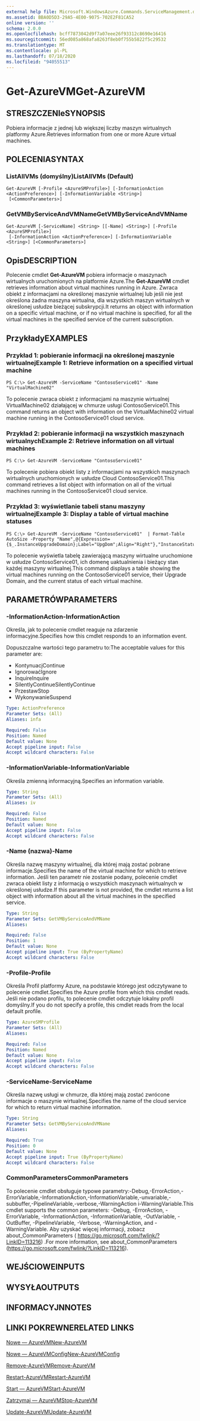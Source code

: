 ```yaml
---
external help file: Microsoft.WindowsAzure.Commands.ServiceManagement.dll-Help.xml
ms.assetid: BBA0D5D3-29A5-4E00-9075-702E2F81CA52
online version: ''
schema: 2.0.0
ms.openlocfilehash: bcff7873042d9f7a07eee26f93312c8690e16416
ms.sourcegitcommit: 56ed085a868afa8263f8eb0f755b5822f5c29532
ms.translationtype: MT
ms.contentlocale: pl-PL
ms.lasthandoff: 07/18/2020
ms.locfileid: "94055513"
---
```

# <span data-ttu-id="ee57c-101">Get-AzureVM</span><span class="sxs-lookup"><span data-stu-id="ee57c-101">Get-AzureVM</span></span>

## <span data-ttu-id="ee57c-102">STRESZCZENIe</span><span class="sxs-lookup"><span data-stu-id="ee57c-102">SYNOPSIS</span></span>
<span data-ttu-id="ee57c-103">Pobiera informacje z jednej lub większej liczby maszyn wirtualnych platformy Azure.</span><span class="sxs-lookup"><span data-stu-id="ee57c-103">Retrieves information from one or more Azure virtual machines.</span></span>

## <span data-ttu-id="ee57c-104">POLECENIA</span><span class="sxs-lookup"><span data-stu-id="ee57c-104">SYNTAX</span></span>

### <span data-ttu-id="ee57c-105">ListAllVMs (domyślny)</span><span class="sxs-lookup"><span data-stu-id="ee57c-105">ListAllVMs (Default)</span></span>
```
Get-AzureVM [-Profile <AzureSMProfile>] [-InformationAction <ActionPreference>] [-InformationVariable <String>]
 [<CommonParameters>]
```

### <span data-ttu-id="ee57c-106">GetVMByServiceAndVMName</span><span class="sxs-lookup"><span data-stu-id="ee57c-106">GetVMByServiceAndVMName</span></span>
```
Get-AzureVM [-ServiceName] <String> [[-Name] <String>] [-Profile <AzureSMProfile>]
 [-InformationAction <ActionPreference>] [-InformationVariable <String>] [<CommonParameters>]
```

## <span data-ttu-id="ee57c-107">Opis</span><span class="sxs-lookup"><span data-stu-id="ee57c-107">DESCRIPTION</span></span>
<span data-ttu-id="ee57c-108">Polecenie cmdlet **Get-AzureVM** pobiera informacje o maszynach wirtualnych uruchomionych na platformie Azure.</span><span class="sxs-lookup"><span data-stu-id="ee57c-108">The **Get-AzureVM** cmdlet retrieves information about virtual machines running in Azure.</span></span>
<span data-ttu-id="ee57c-109">Zwraca obiekt z informacjami na określonej maszynie wirtualnej lub jeśli nie jest określona żadna maszyna wirtualna, dla wszystkich maszyn wirtualnych w określonej usłudze bieżącej subskrypcji.</span><span class="sxs-lookup"><span data-stu-id="ee57c-109">It returns an object with information on a specific virtual machine, or if no virtual machine is specified, for all the virtual machines in the specified service of the current subscription.</span></span>

## <span data-ttu-id="ee57c-110">Przykłady</span><span class="sxs-lookup"><span data-stu-id="ee57c-110">EXAMPLES</span></span>

### <span data-ttu-id="ee57c-111">Przykład 1: pobieranie informacji na określonej maszynie wirtualnej</span><span class="sxs-lookup"><span data-stu-id="ee57c-111">Example 1: Retrieve information on a specified virtual machine</span></span>
```
PS C:\> Get-AzureVM -ServiceName "ContosoService01" -Name "VirtualMachine02"
```

<span data-ttu-id="ee57c-112">To polecenie zwraca obiekt z informacjami na maszynie wirtualnej VirtualMachine02 działającej w chmurze usługi ContosoService01.</span><span class="sxs-lookup"><span data-stu-id="ee57c-112">This command returns an object with information on the VirtualMachine02 virtual machine running in the ContosoService01 cloud service.</span></span>

### <span data-ttu-id="ee57c-113">Przykład 2: pobieranie informacji na wszystkich maszynach wirtualnych</span><span class="sxs-lookup"><span data-stu-id="ee57c-113">Example 2: Retrieve information on all virtual machines</span></span>
```
PS C:\> Get-AzureVM -ServiceName "ContosoService01"
```

<span data-ttu-id="ee57c-114">To polecenie pobiera obiekt listy z informacjami na wszystkich maszynach wirtualnych uruchomionych w usłudze Cloud ContosoService01.</span><span class="sxs-lookup"><span data-stu-id="ee57c-114">This command retrieves a list object with information on all of the virtual machines running in the ContosoService01 cloud service.</span></span>

### <span data-ttu-id="ee57c-115">Przykład 3: wyświetlanie tabeli stanu maszyny wirtualnej</span><span class="sxs-lookup"><span data-stu-id="ee57c-115">Example 3: Display a table of virtual machine statuses</span></span>
```
PS C:\> Get-AzureVM -ServiceName "ContosoService01"  | Format-Table AutoSize -Property "Name",@{Expression={$_.InstanceUpgradeDomain};Label="UpgDom";Align="Right"},"InstanceStatus"
```

<span data-ttu-id="ee57c-116">To polecenie wyświetla tabelę zawierającą maszyny wirtualne uruchomione w usłudze ContosoService01, ich domenę uaktualnienia i bieżący stan każdej maszyny wirtualnej.</span><span class="sxs-lookup"><span data-stu-id="ee57c-116">This command displays a table showing the virtual machines running on the ContosoService01 service, their Upgrade Domain, and the current status of each virtual machine.</span></span>

## <span data-ttu-id="ee57c-117">PARAMETRÓW</span><span class="sxs-lookup"><span data-stu-id="ee57c-117">PARAMETERS</span></span>

### <span data-ttu-id="ee57c-118">-InformationAction</span><span class="sxs-lookup"><span data-stu-id="ee57c-118">-InformationAction</span></span>
<span data-ttu-id="ee57c-119">Określa, jak to polecenie cmdlet reaguje na zdarzenie informacyjne.</span><span class="sxs-lookup"><span data-stu-id="ee57c-119">Specifies how this cmdlet responds to an information event.</span></span>

<span data-ttu-id="ee57c-120">Dopuszczalne wartości tego parametru to:</span><span class="sxs-lookup"><span data-stu-id="ee57c-120">The acceptable values for this parameter are:</span></span>

- <span data-ttu-id="ee57c-121">Kontynuacj</span><span class="sxs-lookup"><span data-stu-id="ee57c-121">Continue</span></span>
- <span data-ttu-id="ee57c-122">Ignorować</span><span class="sxs-lookup"><span data-stu-id="ee57c-122">Ignore</span></span>
- <span data-ttu-id="ee57c-123">Inquire</span><span class="sxs-lookup"><span data-stu-id="ee57c-123">Inquire</span></span>
- <span data-ttu-id="ee57c-124">SilentlyContinue</span><span class="sxs-lookup"><span data-stu-id="ee57c-124">SilentlyContinue</span></span>
- <span data-ttu-id="ee57c-125">Przestaw</span><span class="sxs-lookup"><span data-stu-id="ee57c-125">Stop</span></span>
- <span data-ttu-id="ee57c-126">Wykonywanie</span><span class="sxs-lookup"><span data-stu-id="ee57c-126">Suspend</span></span>

```yaml
Type: ActionPreference
Parameter Sets: (All)
Aliases: infa

Required: False
Position: Named
Default value: None
Accept pipeline input: False
Accept wildcard characters: False
```

### <span data-ttu-id="ee57c-127">-InformationVariable</span><span class="sxs-lookup"><span data-stu-id="ee57c-127">-InformationVariable</span></span>
<span data-ttu-id="ee57c-128">Określa zmienną informacyjną.</span><span class="sxs-lookup"><span data-stu-id="ee57c-128">Specifies an information variable.</span></span>

```yaml
Type: String
Parameter Sets: (All)
Aliases: iv

Required: False
Position: Named
Default value: None
Accept pipeline input: False
Accept wildcard characters: False
```

### <span data-ttu-id="ee57c-129">-Name (nazwa)</span><span class="sxs-lookup"><span data-stu-id="ee57c-129">-Name</span></span>
<span data-ttu-id="ee57c-130">Określa nazwę maszyny wirtualnej, dla której mają zostać pobrane informacje.</span><span class="sxs-lookup"><span data-stu-id="ee57c-130">Specifies the name of the virtual machine for which to retrieve information.</span></span>
<span data-ttu-id="ee57c-131">Jeśli ten parametr nie zostanie podany, polecenie cmdlet zwraca obiekt listy z informacją o wszystkich maszynach wirtualnych w określonej usłudze.</span><span class="sxs-lookup"><span data-stu-id="ee57c-131">If this parameter is not provided, the cmdlet returns a list object with information about all the virtual machines in the specified service.</span></span>

```yaml
Type: String
Parameter Sets: GetVMByServiceAndVMName
Aliases: 

Required: False
Position: 1
Default value: None
Accept pipeline input: True (ByPropertyName)
Accept wildcard characters: False
```

### <span data-ttu-id="ee57c-132">-Profile</span><span class="sxs-lookup"><span data-stu-id="ee57c-132">-Profile</span></span>
<span data-ttu-id="ee57c-133">Określa Profil platformy Azure, na podstawie którego jest odczytywane to polecenie cmdlet.</span><span class="sxs-lookup"><span data-stu-id="ee57c-133">Specifies the Azure profile from which this cmdlet reads.</span></span>
<span data-ttu-id="ee57c-134">Jeśli nie podano profilu, to polecenie cmdlet odczytuje lokalny profil domyślny.</span><span class="sxs-lookup"><span data-stu-id="ee57c-134">If you do not specify a profile, this cmdlet reads from the local default profile.</span></span>

```yaml
Type: AzureSMProfile
Parameter Sets: (All)
Aliases: 

Required: False
Position: Named
Default value: None
Accept pipeline input: False
Accept wildcard characters: False
```

### <span data-ttu-id="ee57c-135">-ServiceName</span><span class="sxs-lookup"><span data-stu-id="ee57c-135">-ServiceName</span></span>
<span data-ttu-id="ee57c-136">Określa nazwę usługi w chmurze, dla której mają zostać zwrócone informacje o maszynie wirtualnej.</span><span class="sxs-lookup"><span data-stu-id="ee57c-136">Specifies the name of the cloud service for which to return virtual machine information.</span></span>

```yaml
Type: String
Parameter Sets: GetVMByServiceAndVMName
Aliases: 

Required: True
Position: 0
Default value: None
Accept pipeline input: True (ByPropertyName)
Accept wildcard characters: False
```

### <span data-ttu-id="ee57c-137">CommonParameters</span><span class="sxs-lookup"><span data-stu-id="ee57c-137">CommonParameters</span></span>
<span data-ttu-id="ee57c-138">To polecenie cmdlet obsługuje typowe parametry:-Debug,-ErrorAction,-ErrorVariable,-InformationAction,-InformationVariable,-unvariable,-subbuffer,-PipelineVariable,-verbose,-WarningAction i-WarningVariable.</span><span class="sxs-lookup"><span data-stu-id="ee57c-138">This cmdlet supports the common parameters: -Debug, -ErrorAction, -ErrorVariable, -InformationAction, -InformationVariable, -OutVariable, -OutBuffer, -PipelineVariable, -Verbose, -WarningAction, and -WarningVariable.</span></span> <span data-ttu-id="ee57c-139">Aby uzyskać więcej informacji, zobacz about_CommonParameters ( https://go.microsoft.com/fwlink/?LinkID=113216) .</span><span class="sxs-lookup"><span data-stu-id="ee57c-139">For more information, see about_CommonParameters (https://go.microsoft.com/fwlink/?LinkID=113216).</span></span>

## <span data-ttu-id="ee57c-140">WEJŚCIOWE</span><span class="sxs-lookup"><span data-stu-id="ee57c-140">INPUTS</span></span>

## <span data-ttu-id="ee57c-141">WYSYŁA</span><span class="sxs-lookup"><span data-stu-id="ee57c-141">OUTPUTS</span></span>

## <span data-ttu-id="ee57c-142">INFORMACYJN</span><span class="sxs-lookup"><span data-stu-id="ee57c-142">NOTES</span></span>

## <span data-ttu-id="ee57c-143">LINKI POKREWNE</span><span class="sxs-lookup"><span data-stu-id="ee57c-143">RELATED LINKS</span></span>

[<span data-ttu-id="ee57c-144">Nowe — AzureVM</span><span class="sxs-lookup"><span data-stu-id="ee57c-144">New-AzureVM</span></span>](./New-AzureVM.md)

[<span data-ttu-id="ee57c-145">Nowe — AzureVMConfig</span><span class="sxs-lookup"><span data-stu-id="ee57c-145">New-AzureVMConfig</span></span>](./New-AzureVMConfig.md)

[<span data-ttu-id="ee57c-146">Remove-AzureVM</span><span class="sxs-lookup"><span data-stu-id="ee57c-146">Remove-AzureVM</span></span>](./Remove-AzureVM.md)

[<span data-ttu-id="ee57c-147">Restart-AzureVM</span><span class="sxs-lookup"><span data-stu-id="ee57c-147">Restart-AzureVM</span></span>](./Restart-AzureVM.md)

[<span data-ttu-id="ee57c-148">Start — AzureVM</span><span class="sxs-lookup"><span data-stu-id="ee57c-148">Start-AzureVM</span></span>](./Start-AzureVM.md)

[<span data-ttu-id="ee57c-149">Zatrzymaj — AzureVM</span><span class="sxs-lookup"><span data-stu-id="ee57c-149">Stop-AzureVM</span></span>](./Stop-AzureVM.md)

[<span data-ttu-id="ee57c-150">Update-AzureVM</span><span class="sxs-lookup"><span data-stu-id="ee57c-150">Update-AzureVM</span></span>](./Update-AzureVM.md)


